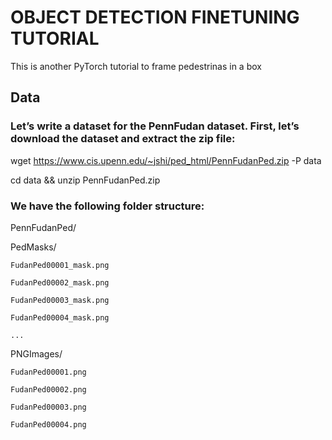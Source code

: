 # OBJECT DETECTION FINETUNING TUTORIAL
This is another PyTorch tutorial to frame pedestrinas in a box

## Data
### Let’s write a dataset for the PennFudan dataset. First, let’s download the dataset and extract the zip file:

  wget https://www.cis.upenn.edu/~jshi/ped_html/PennFudanPed.zip -P data
  
  cd data && unzip PennFudanPed.zip

### We have the following folder structure:

PennFudanPed/

  PedMasks/

    FudanPed00001_mask.png
    
    FudanPed00002_mask.png
    
    FudanPed00003_mask.png
    
    FudanPed00004_mask.png
    
    ...
  
  PNGImages/
  
    FudanPed00001.png
    
    FudanPed00002.png
    
    FudanPed00003.png
    
    FudanPed00004.png
